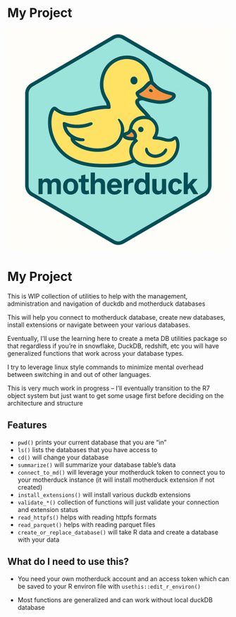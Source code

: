# My Project


![](md_logo.png)

# My Project

This is WIP collection of utilities to help with the management,
administration and navigation of duckdb and motherduck databases

This will help you connect to motherduck database, create new databases,
install extensions or navigate between your various databases.

Eventually, I’ll use the learning here to create a meta DB utilities
package so that regardless if you’re in snowflake, DuckDB, redshift, etc
you will have generalized functions that work across your database
types.

I try to leverage linux style commands to minimize mental overhead
between switching in and out of other languages.

This is very much work in progress – I’ll eventually transition to the
R7 object system but just want to get some usage first before deciding
on the architecture and structure

## Features

- `pwd()` prints your current database that you are “in”
- `ls()` lists the databases that you have access to
- `cd()` will change your database
- `summarize()` will summarize your database table’s data
- `connect_to_md()` will leverage your motherduck token to connect you
  to your motherduck instance (it will install motherduck extension if
  not created)
- `install_extensions()` will install various duckdb extensions
- `validate_*()` collection of functions will just validate your
  connection and extension status
- `read_httpfs()` helps with reading httpfs formats
- `read_parquet()` helps with reading parquet files
- `create_or_replace_database()` will take R data and create a database
  with your data

## What do I need to use this?

- You need your own motherduck account and an access token which can be
  saved to your R environ file with `usethis::edit_r_environ()`

- Most functions are generalized and can work without local duckDB
  database
